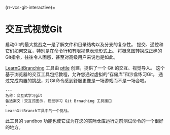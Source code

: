 (rr-vcs-git-interactive)=
# 交互式视觉Git

启动Git的最大挑战之一是了解文件和目录结构以及分支的复杂性。 提交、遥控和它们如何交互，特别是在命令行和有限视觉表现形式上。 将概念图转换成正确的Git指令，往往令人困惑，甚至对高级用户来说也是如此。

[LearnGitBranching](https://learngitbranching.js.org/) 工具由 [pttle](https://github.com/pcottle/learnGitBranching) 创建，提供了一个 Git 的交互、视觉导入。 这个基于浏览器的交互工具包括教程，允许您通过虚拟的“存储库”和沙盒练习Git。 通过完成内置的挑战，对Git命令感到舒服更像是一场游戏而不是一场合唱。

```{figure} ../../figures/interactive-learn-git.png
---
名称：交互式学习git
备选案文：交互式图示. 视觉学习 Git Brnaching 工具接口
-
LearnGitBranch工具中的一个挑战。
```

此工具的 sandbox 功能也使它成为在您的实际仓库运行之前测试命令的一个很好的地方。
